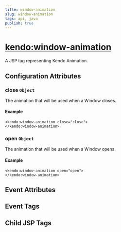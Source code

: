```yaml
---
title: window-animation
slug: window-animation
tags: api, java
publish: true
---
```


# <kendo:window-animation>
A JSP tag representing Kendo Animation.

## Configuration Attributes


### close `Object`

The animation that will be used when a Window closes.

#### Example
    <kendo:window-animation close="close">
    </kendo:window-animation>
    

### open `Object`

The animation that will be used when a Window opens.

#### Example
    <kendo:window-animation open="open">
    </kendo:window-animation>
    

## Event Attributes


## Event Tags


## Child JSP Tags

